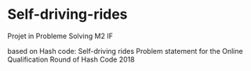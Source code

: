 # Self-driving-rides
Projet in Probleme Solving
M2 IF

based on Hash code: 
Self-driving rides
Problem statement for the Online Qualification Round of Hash Code 2018